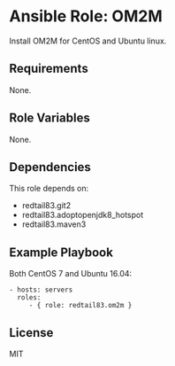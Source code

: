 Ansible Role: OM2M
=========

Install OM2M for CentOS and Ubuntu linux.

Requirements
------------

None.

Role Variables
--------------

None.

Dependencies
------------

This role depends on:

* redtail83.git2
* redtail83.adoptopenjdk8_hotspot
* redtail83.maven3

Example Playbook
----------------

Both CentOS 7 and Ubuntu 16.04:

    - hosts: servers
      roles:
         - { role: redtail83.om2m }

License
-------

MIT
